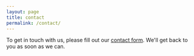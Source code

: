 ```yaml
---
layout: page
title: contact
permalink: /contact/
---
```


To get in touch with us, please fill out our [contact form](https://airtable.com/tbluGohKogbVTUjXt/viwkoi7fbkMc8Gcjd?blocks=hide). We'll get back to you as soon as we can.

